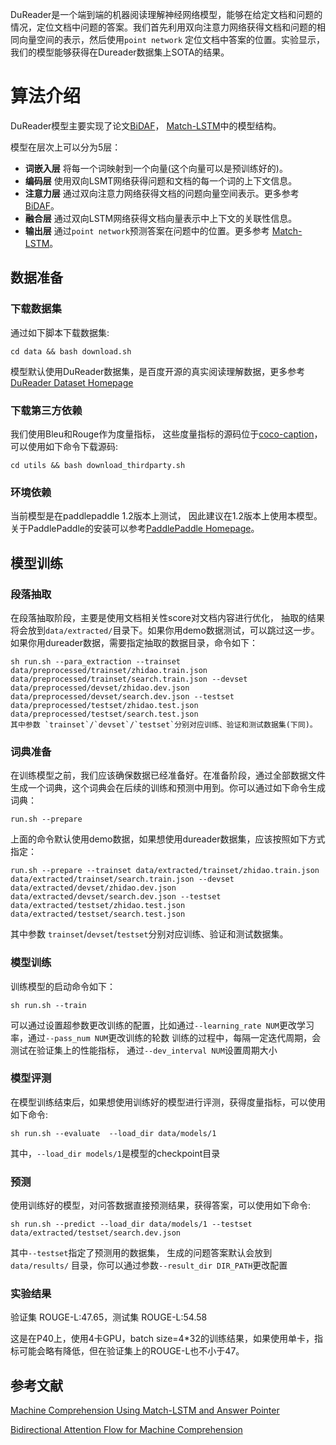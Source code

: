 DuReader是一个端到端的机器阅读理解神经网络模型，能够在给定文档和问题的情况，定位文档中问题的答案。我们首先利用双向注意力网络获得文档和问题的相同向量空间的表示，然后使用`point network` 定位文档中答案的位置。实验显示，我们的模型能够获得在Dureader数据集上SOTA的结果。

# 算法介绍
DuReader模型主要实现了论文[BiDAF](https://arxiv.org/abs/1611.01603)， [Match-LSTM](https://arxiv.org/abs/1608.07905)中的模型结构。

模型在层次上可以分为5层：

- **词嵌入层** 将每一个词映射到一个向量(这个向量可以是预训练好的)。
- **编码层** 使用双向LSMT网络获得问题和文档的每一个词的上下文信息。
- **注意力层** 通过双向注意力网络获得文档的问题向量空间表示。更多参考[BiDAF](https://arxiv.org/abs/1611.01603)。
- **融合层** 通过双向LSTM网络获得文档向量表示中上下文的关联性信息。
- **输出层** 通过`point network`预测答案在问题中的位置。更多参考 [Match-LSTM](https://arxiv.org/abs/1608.07905)。

## 数据准备
### 下载数据集
通过如下脚本下载数据集:
```
cd data && bash download.sh
```
模型默认使用DuReader数据集，是百度开源的真实阅读理解数据，更多参考[DuReader Dataset Homepage](https://ai.baidu.com//broad/subordinate?dataset=dureader)

### 下载第三方依赖
我们使用Bleu和Rouge作为度量指标， 这些度量指标的源码位于[coco-caption](https://github.com/tylin/coco-caption)， 可以使用如下命令下载源码:

```
cd utils && bash download_thirdparty.sh
```
### 环境依赖
当前模型是在paddlepaddle 1.2版本上测试， 因此建议在1.2版本上使用本模型。关于PaddlePaddle的安装可以参考[PaddlePaddle Homepage](http://paddlepaddle.org)。

## 模型训练
### 段落抽取
在段落抽取阶段，主要是使用文档相关性score对文档内容进行优化， 抽取的结果将会放到`data/extracted/`目录下。如果你用demo数据测试，可以跳过这一步。如果你用dureader数据，需要指定抽取的数据目录，命令如下： 
```
sh run.sh --para_extraction --trainset data/preprocessed/trainset/zhidao.train.json data/preprocessed/trainset/search.train.json --devset data/preprocessed/devset/zhidao.dev.json data/preprocessed/devset/search.dev.json --testset data/preprocessed/testset/zhidao.test.json data/preprocessed/testset/search.test.json
其中参数 `trainset`/`devset`/`testset`分别对应训练、验证和测试数据集(下同)。
```
### 词典准备
在训练模型之前，我们应该确保数据已经准备好。在准备阶段，通过全部数据文件生成一个词典，这个词典会在后续的训练和预测中用到。你可以通过如下命令生成词典：
```
run.sh --prepare
```
上面的命令默认使用demo数据，如果想使用dureader数据集，应该按照如下方式指定：
```
run.sh --prepare --trainset data/extracted/trainset/zhidao.train.json data/extracted/trainset/search.train.json --devset data/extracted/devset/zhidao.dev.json data/extracted/devset/search.dev.json --testset data/extracted/testset/zhidao.test.json data/extracted/testset/search.test.json
```
其中参数 `trainset`/`devset`/`testset`分别对应训练、验证和测试数据集。
### 模型训练
训练模型的启动命令如下：
```
sh run.sh --train
```
可以通过设置超参数更改训练的配置，比如通过`--learning_rate NUM`更改学习率，通过`--pass_num NUM`更改训练的轮数
训练的过程中，每隔一定迭代周期，会测试在验证集上的性能指标， 通过`--dev_interval NUM`设置周期大小

### 模型评测
在模型训练结束后，如果想使用训练好的模型进行评测，获得度量指标，可以使用如下命令:
```
sh run.sh --evaluate  --load_dir data/models/1
```
其中，`--load_dir models/1`是模型的checkpoint目录

### 预测
使用训练好的模型，对问答数据直接预测结果，获得答案，可以使用如下命令:
```
sh run.sh --predict --load_dir data/models/1 --testset data/extracted/testset/search.dev.json
```
其中`--testset`指定了预测用的数据集， 生成的问题答案默认会放到`data/results/` 目录，你可以通过参数`--result_dir DIR_PATH`更改配置

### 实验结果
验证集 ROUGE-L:47.65，测试集 ROUGE-L:54.58

这是在P40上，使用4卡GPU，batch size=4*32的训练结果，如果使用单卡，指标可能会略有降低，但在验证集上的ROUGE-L也不小于47。

## 参考文献
[Machine Comprehension Using Match-LSTM and Answer Pointer](https://arxiv.org/abs/1608.07905)

[Bidirectional Attention Flow for Machine Comprehension](https://arxiv.org/abs/1611.01603)
